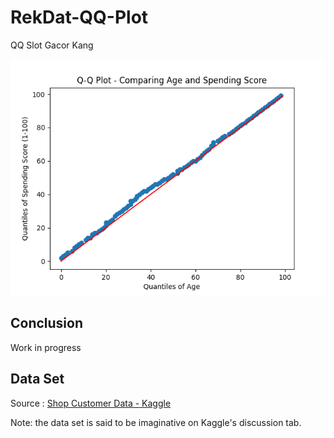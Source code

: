 # RekDat-QQ-Plot
QQ Slot Gacor Kang

![](https://raw.githubusercontent.com/ahmadzaki2975/RekDat-QQ-Plot/main/Figure_1.png)

## Conclusion
Work in progress

## Data Set
Source : [Shop Customer Data - Kaggle](https://www.kaggle.com/datasets/datascientistanna/customers-dataset/discussion/395405)

Note: the data set is said to be imaginative on Kaggle's discussion tab.

